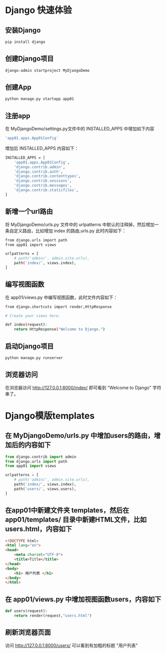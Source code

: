 # Django 快速体验
## 安装Django
```bash
pip install django
```

## 创建Django项目
```bash
django-admin startproject MyDjangoDemo
```

## 创建App
```bash
python manage.py startapp app01
```

## 注册app
在 MyDjangoDemo/settings.py文件中的 INSTALLED_APPS 中增加如下内容
```bash
'app01.apps.App01Config'
```
增加后 INSTALLED_APPS 内容如下：
```bash
INSTALLED_APPS = [
    'app01.apps.App01Config',
    'django.contrib.admin',
    'django.contrib.auth',
    'django.contrib.contenttypes',
    'django.contrib.sessions',
    'django.contrib.messages',
    'django.contrib.staticfiles',
]
```

## 新增一个url路由
将 MyDjangoDemo/urls.py 文件中的 urlpatterns 中默认的注释掉，然后增加一条自定义路由，比如增加 index 的路由,urls.py 此时内容如下：
```bash
from django.urls import path
from app01 import views

urlpatterns = [
    # path('admin/', admin.site.urls),
    path('index/', views.index),
]
```

## 编写视图函数
在 app01/views.py 中编写视图函数，此时文件内容如下：
```bash
from django.shortcuts import render,HttpResponse

# Create your views here.

def index(request):
    return HttpResponse("Welcome to Django.")
```

## 启动Django项目
```bash
python manage.py runserver
```

## 浏览器访问
在浏览器访问 http://127.0.0.1:8000/index/ 即可看到 "Welcome to Django" 字符串了。

# Django模版templates
## 在 MyDjangoDemo/urls.py 中增加users的路由，增加后的内容如下
```python
from django.contrib import admin
from django.urls import path
from app01 import views

urlpatterns = [
    # path('admin/', admin.site.urls),
    path('index/', views.index),
    path('users/', views.users),
]
```

## 在app01中新建文件夹 templates，然后在 app01/templates/ 目录中新建HTML文件，比如users.html，内容如下
```html
<!DOCTYPE html>
<html lang="en">
<head>
    <meta charset="UTF-8">
    <title>Title</title>
</head>
<body>
    <h1> 用户列表 </h1>
</body>
</html>
```

## 在 app01/views.py 中增加视图函数users，内容如下
```python
def users(request):
    return render(request,"users.html")
```
 
## 刷新浏览器页面
访问 http://127.0.0.1:8000/users/ 可以看到有加粗的标题 "用户列表"